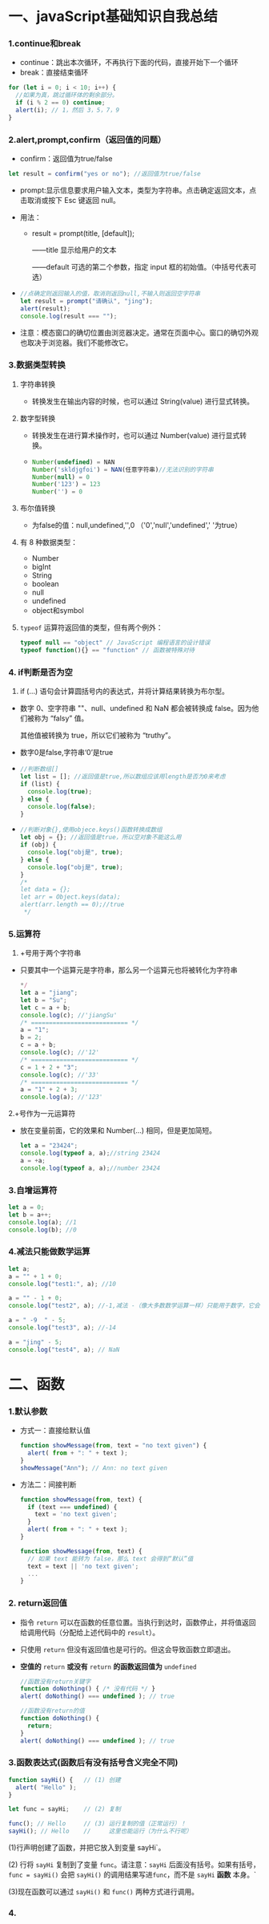 # 一、javaScript基础知识自我总结

### 1.continue和break

- continue：跳出本次循环，不再执行下面的代码，直接开始下一个循环
- break：直接结束循环

```javascript
for (let i = 0; i < 10; i++) {
  //如果为真，跳过循环体的剩余部分。
  if (i % 2 == 0) continue;
  alert(i); // 1，然后 3，5，7，9
}
```



### 2.alert,prompt,confirm（返回值的问题）

- confirm：返回值为true/false

```javascript
let result = confirm("yes or no"); //返回值为true/false
```

- prompt:显示信息要求用户输入文本，类型为字符串。点击确定返回文本，点击取消或按下 Esc 键返回 null。

- 用法：

  - result = prompt(title, [default]);

    ——title 显示给用户的文本

     ——default 可选的第二个参数，指定 input 框的初始值。（中括号代表可选）

- ```javascript
  //点确定则返回输入的值，取消则返回null,不输入则返回空字符串
  let result = prompt("请确认", "jing");
  alert(result);
  console.log(result === "");
  ```

- 注意：模态窗口的确切位置由浏览器决定。通常在页面中心。窗口的确切外观也取决于浏览器。我们不能修改它。

### 3.数据类型转换

1. 字符串转换 
   - 转换发生在输出内容的时候，也可以通过 String(value) 进行显式转换。

2. 数字型转换

   - 转换发生在进行算术操作时，也可以通过 Number(value) 进行显式转换。

   - ```javascript
     Number(undefined) = NAN
     Number('skldjgfoi') = NAN(任意字符串)//无法识别的字符串
     Number(null) = 0
     Number('123') = 123
     Number('') = 0
     ```

3. 布尔值转换

   - 为false的值：null,undefined,'',0      （'0','null','undefined','  '为true）

4. 有 8 种数据类型：

   - Number
   - bigInt
   - String
   - boolean
   - null
   - undefined
   - object和symbol

5. `typeof` 运算符返回值的类型，但有两个例外：

   ```javascript
   typeof null == "object" // JavaScript 编程语言的设计错误
   typeof function(){} == "function" // 函数被特殊对待
   ```

   

### 4. if判断是否为空

1. if (…) 语句会计算圆括号内的表达式，并将计算结果转换为布尔型。

- 数字 0、空字符串 ""、null、undefined 和 NaN 都会被转换成 false。因为他们被称为 “falsy” 值。

  其他值被转换为 true，所以它们被称为 “truthy”。

- 数字0是false,字符串‘0’是true

- ```javascript
  //判断数组[]
  let list = []; //返回值是true,所以数组应该用length是否为0来考虑
  if (list) {
    console.log(true);
  } else {
    console.log(false);
  }
  ```

- ```javascript
  //判断对象{},使用objece.keys()函数转换成数组
  let obj = {}; //返回值是true，所以空对象不能这么用
  if (obj) {
    console.log("obj是", true);
  } else {
    console.log("obj是", true);
  }
  /* 
  let data = {};
  let arr = Object.keys(data);
  alert(arr.length == 0);//true
   */
  ```

### 5.运算符

1. +号用于两个字符串

- 只要其中一个运算元是字符串，那么另一个运算元也将被转化为字符串

  ```javascript
  */
  let a = "jiang";
  let b = "Su";
  let c = a + b;
  console.log(c); //'jiangSu'
  /* =========================== */
  a = "1";
  b = 2;
  c = a + b;
  console.log(c); //'12'
  /* =========================== */
  c = 1 + 2 + "3";
  console.log(c); //'33'
  /* =========================== */
  a = "1" + 2 + 3;
  console.log(a); //'123'
  ```

2.+号作为一元运算符

- 放在变量前面，它的效果和 Number(...) 相同，但是更加简短。

  ```javascript
  let a = "23424";
  console.log(typeof a, a);//string 23424
  a = +a;
  console.log(typeof a, a);//number 23424
  ```

### 3.自增运算符

```javascript
let a = 0;
let b = a++;
console.log(a); //1
console.log(b); //0
```

### 4.减法只能做数学运算

```javascript
let a;
a = "" + 1 + 0;
console.log("test1:", a); //10

a = "" - 1 + 0;
console.log("test2", a); //-1,减法 -（像大多数数学运算一样）只能用于数字，它会使空字符串 "" 转换为 0

a = " -9  " - 5;
console.log("test3", a); //-14

a = "jing" - 5;
console.log("test4", a); // NaN
```

# 二、函数

### 1.默认参数

- 方式一：直接给默认值

  ```javascript
  function showMessage(from, text = "no text given") {
    alert( from + ": " + text );
  }
  showMessage("Ann"); // Ann: no text given
  ```

- 方法二：间接判断

  ```javascript
  function showMessage(from, text) {
    if (text === undefined) {
      text = 'no text given';
    }
    alert( from + ": " + text );
  }
  
  function showMessage(from, text) {
    // 如果 text 能转为 false，那么 text 会得到“默认”值
    text = text || 'no text given';
    ...
  }
  ```

### 2. return返回值

- 指令 `return` 可以在函数的任意位置。当执行到达时，函数停止，并将值返回给调用代码（分配给上述代码中的 `result`）。

- 只使用 `return` 但没有返回值也是可行的。但这会导致函数立即退出。

- **空值的** `return` **或没有** `return` **的函数返回值为** `undefined`

  ```javascript
  //函数没有return关键字
  function doNothing() { /* 没有代码 */ }
  alert( doNothing() === undefined ); // true
  
  //函数没有return的值
  function doNothing() {
    return;
  }
  alert( doNothing() === undefined ); // true
  ```

### 3.函数表达式(函数后有没有括号含义完全不同)

```javascript
function sayHi() {   // (1) 创建
  alert( "Hello" );
}

let func = sayHi;    // (2) 复制

func(); // Hello     // (3) 运行复制的值（正常运行）！
sayHi(); // Hello    //     这里也能运行（为什么不行呢）
```

(1)行声明创建了函数，并把它放入到变量 sayHi`。

(2) 行将 `sayHi` 复制到了变量 `func`。请注意：`sayHi` 后面没有括号。如果有括号，`func = sayHi()` 会把 `sayHi()` 的调用结果写进`func`，而不是 `sayHi` **函数** 本身。` 

(3)现在函数可以通过 `sayHi()` 和 `func()` 两种方式进行调用。

### 4.